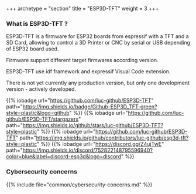 +++
archetype = "section"
title = "ESP3D-TFT"
weight = 3
+++

### What is ESP3D-TFT ?
ESP3D-TFT is a firmware for ESP32 boards from espressif with a TFT and a SD Card, allowing to control a 3D Printer or CNC by serial or USB depending of ESP32 board used.

Firmware support different target firmwares according version. 

ESP3D-TFT use idf framework and expressif Visual Code extension.

There is not yet  currently any production version, but only one development version - actively developed.

{{% iobadge url="https://github.com/luc-github/ESP3D-TFT" path="https://img.shields.io/badge/Github-ESP3D_TFT-green?style=plastic&logo=github" %}}
{{% iobadge url="https://github.com/luc-github/ESP3D-TFT/stargazers" path="https://img.shields.io/github/stars/luc-github/ESP3D-TFT?style=plastic" %}}
{{% iobadge url="https://github.com/luc-github/ESP3D-TFT" path="https://img.shields.io/github/contributors/luc-github/esp3d-tft?style=plastic" %}}
{{% iobadge url="https://discord.gg/Z4ujTwE" path="https://img.shields.io/discord/752822148795596940?color=blue&label=discord-esp3d&logo=discord" %}}


### Cybersecurity concerns

{{% include file="common/cybersecurity-concerns.md" %}}
